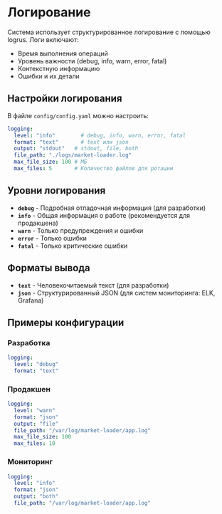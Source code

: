 # Логирование

Система использует структурированное логирование с помощью logrus. Логи включают:

- Время выполнения операций
- Уровень важности (debug, info, warn, error, fatal)
- Контекстную информацию
- Ошибки и их детали

## Настройки логирования

В файле `config/config.yaml` можно настроить:

```yaml
logging:
  level: "info"        # debug, info, warn, error, fatal
  format: "text"       # text или json
  output: "stdout"   # stdout, file, both
  file_path: "./logs/market-loader.log"
  max_file_size: 100 # МБ
  max_files: 5       # Количество файлов для ротации
```

## Уровни логирования

- **`debug`** - Подробная отладочная информация (для разработки)
- **`info`** - Общая информация о работе (рекомендуется для продакшена)
- **`warn`** - Только предупреждения и ошибки
- **`error`** - Только ошибки
- **`fatal`** - Только критические ошибки

## Форматы вывода

- **`text`** - Человекочитаемый текст (для разработки)
- **`json`** - Структурированный JSON (для систем мониторинга: ELK, Grafana)

## Примеры конфигурации

### Разработка
```yaml
logging:
  level: "debug"
  format: "text"
```

### Продакшен
```yaml
logging:
  level: "warn"
  format: "json"
  output: "file"
  file_path: "/var/log/market-loader/app.log"
  max_file_size: 100
  max_files: 10
```

### Мониторинг
```yaml
logging:
  level: "info"
  format: "json"
  output: "both"
  file_path: "/var/log/market-loader/app.log"
```